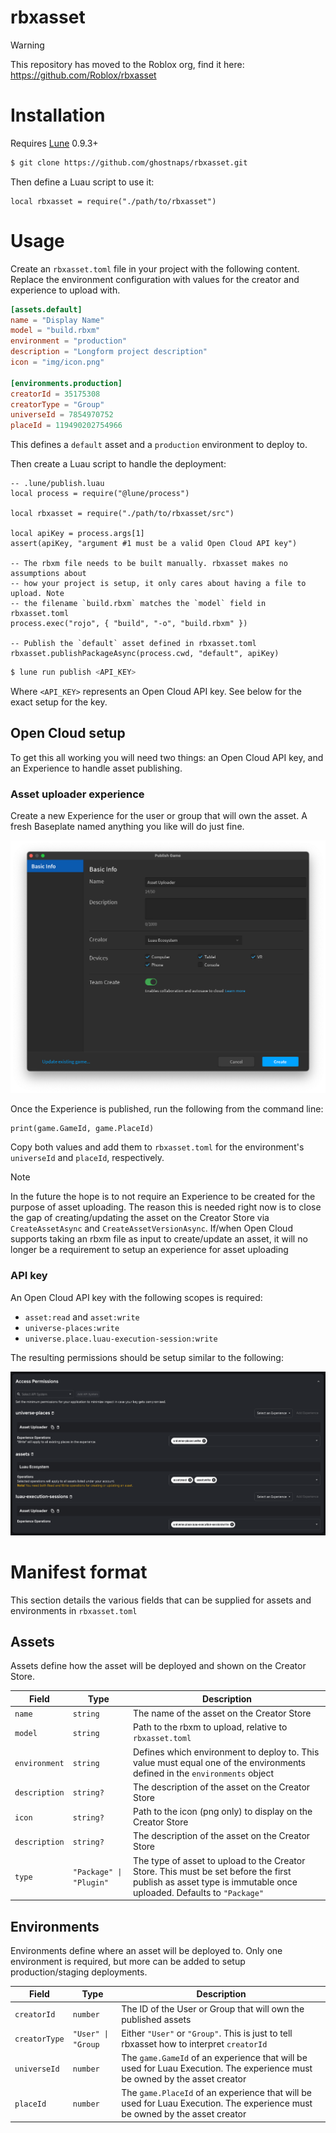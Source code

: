 # rbxasset

> [!WARNING]
> This repository has moved to the Roblox org, find it here:
> https://github.com/Roblox/rbxasset

# Installation

Requires [Lune](https://github.com/lune-org/lune) 0.9.3+

```sh
$ git clone https://github.com/ghostnaps/rbxasset.git
```

Then define a Luau script to use it:

```luau
local rbxasset = require("./path/to/rbxasset")
```

# Usage

Create an `rbxasset.toml` file in your project with the following content. Replace the environment configuration with values for the creator and experience to upload with.

```toml
[assets.default]
name = "Display Name"
model = "build.rbxm"
environment = "production"
description = "Longform project description"
icon = "img/icon.png"

[environments.production]
creatorId = 35175308
creatorType = "Group"
universeId = 7854970752
placeId = 119490202754966
```

This defines a `default` asset and a `production` environment to deploy to.

Then create a Luau script to handle the deployment:

```luau
-- .lune/publish.luau
local process = require("@lune/process")

local rbxasset = require("./path/to/rbxasset/src")

local apiKey = process.args[1]
assert(apiKey, "argument #1 must be a valid Open Cloud API key")

-- The rbxm file needs to be built manually. rbxasset makes no assumptions about
-- how your project is setup, it only cares about having a file to upload. Note
-- the filename `build.rbxm` matches the `model` field in rbxasset.toml
process.exec("rojo", { "build", "-o", "build.rbxm" })

-- Publish the `default` asset defined in rbxasset.toml
rbxasset.publishPackageAsync(process.cwd, "default", apiKey)
```

```sh
$ lune run publish <API_KEY>
```

Where `<API_KEY>` represents an Open Cloud API key. See below for the exact setup for the key.

## Open Cloud setup

To get this all working you will need two things: an Open Cloud API key, and an Experience to handle asset publishing.

### Asset uploader experience

Create a new Experience for the user or group that will own the asset. A fresh Baseplate named anything you like will do just fine.

![Screenshot of the Publish Game dialog window in Studio for uploading the new Experience. The name is set to "Asset Uploader" and is being published to a Group](img/publish-game-dialog.png)

Once the Experience is published, run the following from the command line:

```luau
print(game.GameId, game.PlaceId)
```

Copy both values and add them to `rbxasset.toml` for the environment's `universeId` and `placeId`, respectively.

> [!NOTE]
> In the future the hope is to not require an Experience to be created for the purpose of asset uploading. The reason this is needed right now is to close the gap of creating/updating the asset on the Creator Store via `CreateAssetAsync` and `CreateAssetVersionAsync`. If/when Open Cloud supports taking an rbxm file as input to create/update an asset, it will no longer be a requirement to setup an experience for asset uploading

### API key

An Open Cloud API key with the following scopes is required:
* `asset:read` and `asset:write`
* `universe-places:write`
* `universe.place.luau-execution-session:write`

The resulting permissions should be setup similar to the following:

![Screenshot of the Edit API Key page showing the Access Permissions section](img/access-permissions.png)

# Manifest format

This section details the various fields that can be supplied for assets and environments in `rbxasset.toml`

## Assets

Assets define how the asset will be deployed and shown on the Creator Store.

| Field         | Type                    | Description                                                                                                                                                   |
| ------------- | ----------------------- | ------------------------------------------------------------------------------------------------------------------------------------------------------------- |
| `name`        | `string`                | The name of the asset on the Creator Store                                                                                                                    |
| `model`       | `string`                | Path to the rbxm to upload, relative to `rbxasset.toml`                                                                                                       |
| `environment` | `string`                | Defines which environment to deploy to. This value must equal one of the environments defined in the `environments` object                                    |
| `description` | `string?`               | The description of the asset on the Creator Store                                                                                                             |
| `icon`        | `string?`               | Path to the icon (png only) to display on the Creator Store                                                                                                   |
| `description` | `string?`               | The description of the asset on the Creator Store                                                                                                             |
| `type`        | `"Package" \| "Plugin"` | The type of asset to upload to the Creator Store. This must be set before the first publish as asset type is immutable once uploaded. Defaults to `"Package"` |

## Environments

Environments define where an asset will be deployed to. Only one environment is required, but more can be added to setup production/staging deployments.

| Field         | Type               | Description                                                                                                                 |
| ------------- | ------------------ | --------------------------------------------------------------------------------------------------------------------------- |
| `creatorId`   | `number`           | The ID of the User or Group that will own the published assets                                                              |
| `creatorType` | `"User" \| "Group` | Either `"User"` or `"Group"`. This is just to tell rbxasset how to interpret `creatorId`                                    |
| `universeId`  | `number`           | The `game.GameId` of an experience that will be used for Luau Execution. The experience must be owned by the asset creator  |
| `placeId`     | `number`           | The `game.PlaceId` of an experience that will be used for Luau Execution. The experience must be owned by the asset creator |


